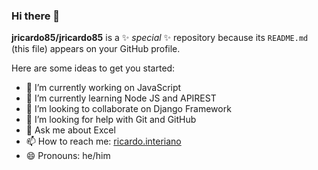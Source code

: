 ### Hi there 👋


**jricardo85/jricardo85** is a ✨ _special_ ✨ repository because its `README.md` (this file) appears on your GitHub profile.

Here are some ideas to get you started:

- 🔭 I’m currently working on JavaScript
- 🌱 I’m currently learning Node JS and APIREST
- 👯 I’m looking to collaborate on Django Framework
- 🤔 I’m looking for help with Git and GitHub
- 💬 Ask me about Excel
- 📫 How to reach me: [ricardo.interiano](https://www.linkedin.com/in/ricardo-interiano-ict/)
- 😄 Pronouns: he/him
<!--
- ⚡ Fun fact: ...
- -->

